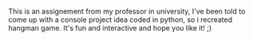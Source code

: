 This is an assignement from my professor in university, I've been told to come up with a console project idea coded in python, so i recreated hangman game.
It's fun and interactive and hope you like it! ;)
